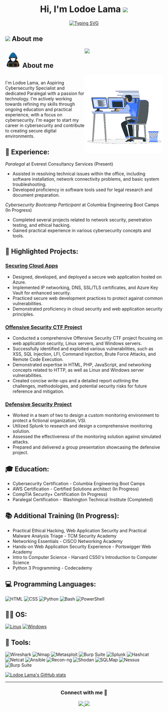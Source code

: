 <h1 align="center"><b>Hi, I'm Lodoe Lama </b><img src="https://media.giphy.com/media/hvRJCLFzcasrR4ia7z/giphy.gif" width="35"></h1>
<p align="center">
  <a href="https://github.com/Lodoelama"><img src="https://readme-typing-svg.herokuapp.com?font=Fira+Code&weight=100&size=25&pause=1&color=3CC500&background=000000&multiline=true&width=1000&height=160&lines=root%40kali%3A~%23+python3+exploit.py;Launching+script+.+.+.;Running+exploit+.+.+.;Exploit+successful!;You+have+been+pwned!" alt="Typing SVG" /></a>




## <picture><img src = "https://github.com/7oSkaaa/7oSkaaa/blob/main/Images/about_me.gif?raw=true" width = 50px></picture> About me

<picture> <img align="right" src="https://github.com/7oSkaaa/7oSkaaa/blob/main/Images/Right_Side.gif?raw=true" width = 250px></picture>

	
## <picture><img src = "https://github.com/0xAbdulKhalid/0xAbdulKhalid/raw/main/assets/mdImages/about_me.gif" width = 50px></picture> **About me**

<picture> <img align="right" src="https://github.com/0xAbdulKhalid/0xAbdulKhalid/raw/main/assets/mdImages/Right_Side.gif" width = 250px></picture>

<br>
I'm Lodoe Lama, an Aspiring Cybersecurity Specialist and dedicated Paralegal with a passion for technology. I'm actively working towards refining my skills through ongoing education and practical experience, with a focus on cybersecurity. I'm eager to start my career in cybersecurity and contribute to creating secure digital environments.

## 💼 **Experience**:

*Paralegal* at Everest Consultancy Services (Present)
- Assisted in resolving technical issues within the office, including software installation, network connectivity problems, and basic system troubleshooting.
- Developed proficiency in software tools used for legal research and document preparation.

*Cybersecurity Bootcamp Participant* at Columbia Engineering Boot Camps (In Progress)
- Completed several projects related to network security, penetration testing, and ethical hacking.
- Gained practical experience in various cybersecurity concepts and tools.

## 🔧 Highlighted Projects:

### [Securing Cloud Apps](https://github.com/Lodoelama/Securing-Cloud-Apps/tree/main)
- Designed, developed, and deployed a secure web application hosted on Azure.
- Implemented IP networking, DNS, SSL/TLS certificates, and Azure Key Vault for enhanced security.
- Practiced secure web development practices to protect against common vulnerabilities.
- Demonstrated proficiency in cloud security and web application security principles.

### [Offensive Security CTF Project](https://github.com/Lodoelama/Offensive-Security-CTF-Project/tree/main)
- Conducted a comprehensive Offensive Security CTF project focusing on web application security, Linux servers, and Windows servers.
- Successfully identified and exploited various vulnerabilities, such as XSS, SQL Injection, LFI, Command Injection, Brute Force Attacks, and Remote Code Execution.
- Demonstrated expertise in HTML, PHP, JavaScript, and networking concepts related to HTTP, as well as Linux and Windows server vulnerabilities.
- Created concise write-ups and a detailed report outlining the challenges, methodologies, and potential security risks for future reference and mitigation.

### [Defensive Security Project](https://github.com/Lodoelama/Defensive-Security-Project)
- Worked in a team of two to design a custom monitoring environment to protect a fictional organization, VSI.
- Utilized Splunk to research and design a comprehensive monitoring solution.
- Assessed the effectiveness of the monitoring solution against simulated attacks.
- Prepared and delivered a group presentation showcasing the defensive project.

## 🎓 Education:

- Cybersecurity Certification - Columbia Engineering Boot Camps 
- AWS Certification - Certified Solutions architect (In Progress)
- CompTIA Security+ Certification (In Progress)
- Paralegal Certification - Washington Technical Institute (Completed)

## 📚 Additional Training (In Progress):

- Practical Ethical Hacking, Web Application Security and Practical Malware Analysis Triage - TCM Security Academy
- Networking Essentials - CISCO Networking Academy
- Hands-on Web Application Security Experience - Portswigger Web Academy
- Intro to Computer Science - Harvard CS50's Introduction to Computer Science
- Python 3 Programming - Codecademy

## 💻 **Programming Languages**:

![HTML](https://img.shields.io/badge/-HTML-E34F26?style=for-the-badge&logo=html5&logoColor=white)
![CSS](https://img.shields.io/badge/-CSS-1572B6?style=for-the-badge&logo=css3&logoColor=white)
![Python](https://img.shields.io/badge/-Python-3776AB?style=for-the-badge&logo=python&logoColor=white)
![Bash](https://img.shields.io/badge/-Bash-4EAA25?style=for-the-badge&logo=gnu-bash&logoColor=white)
![PowerShell](https://img.shields.io/badge/-PowerShell-5391FE?style=for-the-badge&logo=powershell&logoColor=white)

## 👨‍💻 **OS**:
[![Linux](https://img.shields.io/badge/linux-black?style=for-the-badge&logo=Linux)](https://github.com/wervlad)
[![Windows](https://img.shields.io/badge/Windows-black?style=for-the-badge&logo=Windows)](https://github.com/wervlad)

## 🧰 **Tools**:

![Wireshark](https://img.shields.io/badge/-Wireshark-1679A7?style=for-the-badge&logo=wireshark&logoColor=white)
![Nmap](https://img.shields.io/badge/-Nmap-0779A7?style=for-the-badge&logo=nmap&logoColor=white)
![Metasploit](https://img.shields.io/badge/-Metasploit-EE3333?style=for-the-badge&logo=metasploit&logoColor=white)
![Burp Suite](https://img.shields.io/badge/-Burp%20Suite-FF6400?style=for-the-badge&logo=burp%20suite&logoColor=white)
![Splunk](https://img.shields.io/badge/-Splunk-8A2BE2?style=for-the-badge&logo=appveyor&logoColor=white)
![Hashcat](https://img.shields.io/badge/-Hashcat-9370DB?style=for-the-badge&logo=appveyor&logoColor=white)
![Netcat](https://img.shields.io/badge/-Netcat-00FFFF?style=for-the-badge&logo=appveyor&logoColor=white)
![Ansible](https://img.shields.io/badge/-Ansible-EE0000?style=for-the-badge&logo=ansible&logoColor=white)
![Recon-ng](https://img.shields.io/badge/-Recon--ng-222222?style=for-the-badge&logo=appveyor&logoColor=white)
![Shodan](https://img.shields.io/badge/-Shodan-FF0000?style=for-the-badge&logo=shodan&logoColor=white)
![SQLMap](https://img.shields.io/badge/-SQLMap-EE3333?style=for-the-badge&logo=shodan&logoColor=white)
![Nessus](https://img.shields.io/badge/-Nessus-FF6400?style=for-the-badge&logo=burp%20suite&logoColor=white)
![Burp Suite](https://img.shields.io/badge/-Autopsy-9370DB?style=for-the-badge&logo=burp%20suite&logoColor=white)

[![Lodoe Lama's GitHub stats](https://github-readme-stats.vercel.app/api?username=Lodoelama)](https://github.com/Lodoelama/github-readme-stats)

---

<h3 align="center">Connect with me 🤝 </h3>

<p align="center">
  <a href="https://www.linkedin.com/in/lodoelama/">
    <img src="https://img.icons8.com/doodle/40/000000/linkedin--v2.png">
  </a>
  <a href="mailto:lodoelama@gmail.com">
    <img src="https://img.icons8.com/doodle/40/000000/gmail-new.png">
  </a>
</p>
